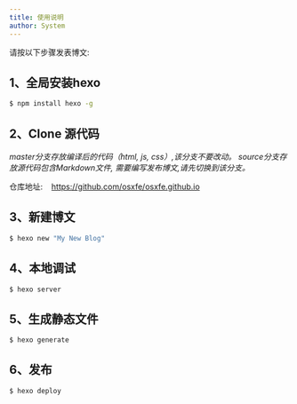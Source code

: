 ```yaml
---
title: 使用说明
author: System
---
```

请按以下步骤发表博文:

## 1、全局安装hexo

``` bash
$ npm install hexo -g
```

## 2、Clone 源代码

*master分支存放编译后的代码（html, js, css）,该分支不要改动。*
*source分支存放源代码包含Markdown文件, 需要编写发布博文,请先切换到该分支。*

仓库地址:&nbsp;&nbsp;&nbsp;&nbsp;https://github.com/osxfe/osxfe.github.io


## 3、新建博文

``` bash
$ hexo new "My New Blog"
```

## 4、本地调试

``` bash
$ hexo server
```

## 5、生成静态文件

``` bash
$ hexo generate
```

## 6、发布

``` bash
$ hexo deploy
```
